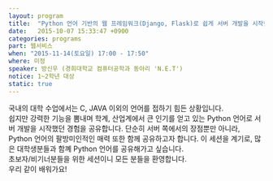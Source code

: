 ```yaml
---
layout: program
title:  "Python 언어 기반의 웹 프레임워크(Django, Flask)로 쉽게 서버 개발을 시작했던 경험 공유"
date:   2015-10-07 15:33:47 +0900
categories: programs
part: 웹서비스
when: "2015-11-14(토요일) 17:00 - 17:50"
where: 미정
speaker: 방신우 (경희대학교 컴퓨터공학과 동아리 'N.E.T')
notice: 1~2학년 대상
static: true
---
```

국내의 대학 수업에서는 C, JAVA 이외의 언어를 접하기 힘든 상황입니다.  
쉽지만 강력한 기능을 뽐내며 학계, 산업계에서 큰 인기를 얻고 있는 Python 언어로 서버 개발을 시작했던 경험을 공유합니다.
단순히 서버 쪽에서의 장점뿐만 아니라, Python 언어의 팔방미인적인 매력 또한 함께 공유하고자 합니다.
이 세션을 계기로, 많은 대학생분들과 함꼐 Python 언어를 공유해가고 싶습니다.  
초보자/비기너분들을 위한 세션이니 모든 분들을 환영합니다.  
우리 같이 배워가요!

